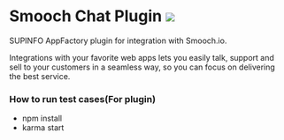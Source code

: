 # Smooch Chat Plugin ![](https://api.travis-ci.org/BuildFire/smoochChatPlugin.svg)

SUPINFO AppFactory plugin for integration with Smooch.io.

Integrations with your favorite web apps lets you easily talk, support and sell to your customers in a seamless way, so you can focus on delivering the best service.

### How to run test cases(For plugin)
- npm install
- karma start